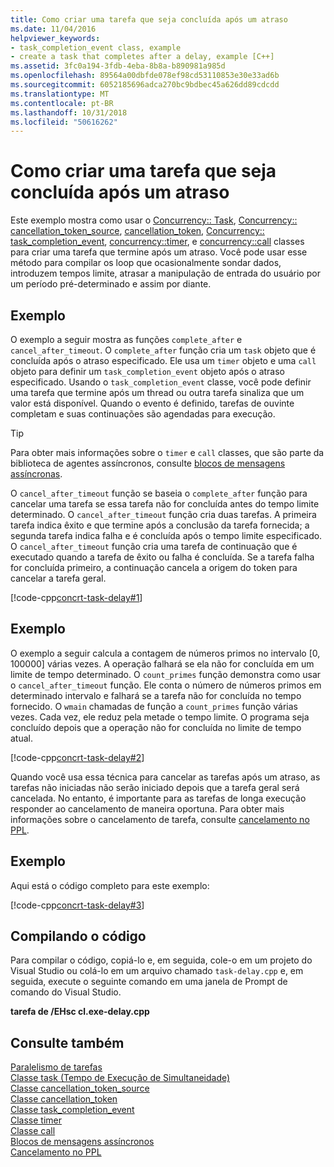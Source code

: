 ```yaml
---
title: Como criar uma tarefa que seja concluída após um atraso
ms.date: 11/04/2016
helpviewer_keywords:
- task_completion_event class, example
- create a task that completes after a delay, example [C++]
ms.assetid: 3fc0a194-3fdb-4eba-8b8a-b890981a985d
ms.openlocfilehash: 89564a00dbfde078ef98cd53110853e30e33ad6b
ms.sourcegitcommit: 6052185696adca270bc9bdbec45a626dd89cdcdd
ms.translationtype: MT
ms.contentlocale: pt-BR
ms.lasthandoff: 10/31/2018
ms.locfileid: "50616262"
---
```

# <a name="how-to-create-a-task-that-completes-after-a-delay"></a>Como criar uma tarefa que seja concluída após um atraso

Este exemplo mostra como usar o [Concurrency:: Task](../../parallel/concrt/reference/task-class.md), [Concurrency:: cancellation_token_source](../../parallel/concrt/reference/cancellation-token-source-class.md), [cancellation_token](../../parallel/concrt/reference/cancellation-token-class.md), [ Concurrency:: task_completion_event](../../parallel/concrt/reference/task-completion-event-class.md), [concurrency::timer](../../parallel/concrt/reference/timer-class.md), e [concurrency::call](../../parallel/concrt/reference/call-class.md) classes para criar uma tarefa que termine após um atraso. Você pode usar esse método para compilar os loop que ocasionalmente sondar dados, introduzem tempos limite, atrasar a manipulação de entrada do usuário por um período pré-determinado e assim por diante.

## <a name="example"></a>Exemplo

O exemplo a seguir mostra as funções `complete_after` e `cancel_after_timeout`. O `complete_after` função cria um `task` objeto que é concluída após o atraso especificado. Ele usa um `timer` objeto e uma `call` objeto para definir um `task_completion_event` objeto após o atraso especificado. Usando o `task_completion_event` classe, você pode definir uma tarefa que termine após um thread ou outra tarefa sinaliza que um valor está disponível. Quando o evento é definido, tarefas de ouvinte completam e suas continuações são agendadas para execução.

> [!TIP]
>  Para obter mais informações sobre o `timer` e `call` classes, que são parte da biblioteca de agentes assíncronos, consulte [blocos de mensagens assíncronas](../../parallel/concrt/asynchronous-message-blocks.md).

O `cancel_after_timeout` função se baseia o `complete_after` função para cancelar uma tarefa se essa tarefa não for concluída antes do tempo limite determinado. O `cancel_after_timeout` função cria duas tarefas. A primeira tarefa indica êxito e que termine após a conclusão da tarefa fornecida; a segunda tarefa indica falha e é concluída após o tempo limite especificado. O `cancel_after_timeout` função cria uma tarefa de continuação que é executado quando a tarefa de êxito ou falha é concluída. Se a tarefa falha for concluída primeiro, a continuação cancela a origem do token para cancelar a tarefa geral.

[!code-cpp[concrt-task-delay#1](../../parallel/concrt/codesnippet/cpp/how-to-create-a-task-that-completes-after-a-delay_1.cpp)]

## <a name="example"></a>Exemplo

O exemplo a seguir calcula a contagem de números primos no intervalo [0, 100000] várias vezes. A operação falhará se ela não for concluída em um limite de tempo determinado. O `count_primes` função demonstra como usar o `cancel_after_timeout` função. Ele conta o número de números primos em determinado intervalo e falhará se a tarefa não for concluída no tempo fornecido. O `wmain` chamadas de função a `count_primes` função várias vezes. Cada vez, ele reduz pela metade o tempo limite. O programa seja concluído depois que a operação não for concluída no limite de tempo atual.

[!code-cpp[concrt-task-delay#2](../../parallel/concrt/codesnippet/cpp/how-to-create-a-task-that-completes-after-a-delay_2.cpp)]

Quando você usa essa técnica para cancelar as tarefas após um atraso, as tarefas não iniciadas não serão iniciado depois que a tarefa geral será cancelada. No entanto, é importante para as tarefas de longa execução responder ao cancelamento de maneira oportuna. Para obter mais informações sobre o cancelamento de tarefa, consulte [cancelamento no PPL](cancellation-in-the-ppl.md).

## <a name="example"></a>Exemplo

Aqui está o código completo para este exemplo:

[!code-cpp[concrt-task-delay#3](../../parallel/concrt/codesnippet/cpp/how-to-create-a-task-that-completes-after-a-delay_3.cpp)]

## <a name="compiling-the-code"></a>Compilando o código

Para compilar o código, copiá-lo e, em seguida, cole-o em um projeto do Visual Studio ou colá-lo em um arquivo chamado `task-delay.cpp` e, em seguida, execute o seguinte comando em uma janela de Prompt de comando do Visual Studio.

**tarefa de /EHsc cl.exe-delay.cpp**

## <a name="see-also"></a>Consulte também

[Paralelismo de tarefas](../../parallel/concrt/task-parallelism-concurrency-runtime.md)<br/>
[Classe task (Tempo de Execução de Simultaneidade)](../../parallel/concrt/reference/task-class.md)<br/>
[Classe cancellation_token_source](../../parallel/concrt/reference/cancellation-token-source-class.md)<br/>
[Classe cancellation_token](../../parallel/concrt/reference/cancellation-token-class.md)<br/>
[Classe task_completion_event](../../parallel/concrt/reference/task-completion-event-class.md)<br/>
[Classe timer](../../parallel/concrt/reference/timer-class.md)<br/>
[Classe call](../../parallel/concrt/reference/call-class.md)<br/>
[Blocos de mensagens assíncronos](../../parallel/concrt/asynchronous-message-blocks.md)<br/>
[Cancelamento no PPL](cancellation-in-the-ppl.md)


